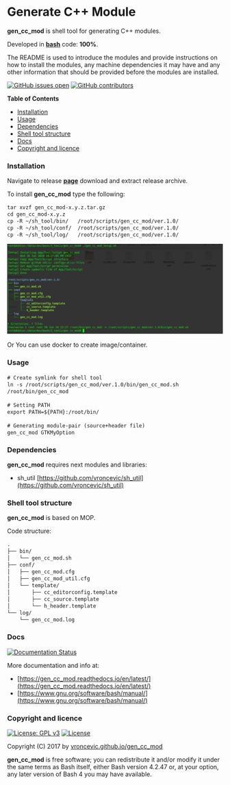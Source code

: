 # Generate C++ Module

**gen_cc_mod** is shell tool for generating C++ modules.

Developed in **[bash](https://en.wikipedia.org/wiki/Bash_(Unix_shell))** code: **100%**.

The README is used to introduce the modules and provide instructions on
how to install the modules, any machine dependencies it may have and any
other information that should be provided before the modules are installed.

[![GitHub issues open](https://img.shields.io/github/issues/vroncevic/gen_cc_mod.svg)](https://github.com/vroncevic/gen_cc_mod/issues) [![GitHub contributors](https://img.shields.io/github/contributors/vroncevic/gen_cc_mod.svg)](https://github.com/vroncevic/gen_cc_mod/graphs/contributors)

<!-- START doctoc generated TOC please keep comment here to allow auto update -->
<!-- DON'T EDIT THIS SECTION, INSTEAD RE-RUN doctoc TO UPDATE -->
**Table of Contents**

- [Installation](#installation)
- [Usage](#usage)
- [Dependencies](#dependencies)
- [Shell tool structure](#shell-tool-structure)
- [Docs](#docs)
- [Copyright and licence](#copyright-and-licence)

<!-- END doctoc generated TOC please keep comment here to allow auto update -->

### Installation

Navigate to release **[page](https://github.com/vroncevic/gen_cc_mod/releases)** download and extract release archive.

To install **gen_cc_mod** type the following:

```
tar xvzf gen_cc_mod-x.y.z.tar.gz
cd gen_cc_mod-x.y.z
cp -R ~/sh_tool/bin/   /root/scripts/gen_cc_mod/ver.1.0/
cp -R ~/sh_tool/conf/  /root/scripts/gen_cc_mod/ver.1.0/
cp -R ~/sh_tool/log/   /root/scripts/gen_cc_mod/ver.1.0/
```

![alt tag](https://raw.githubusercontent.com/vroncevic/gen_cc_mod/dev/docs/setup_tree.png)

Or You can use docker to create image/container.

### Usage

```
# Create symlink for shell tool
ln -s /root/scripts/gen_cc_mod/ver.1.0/bin/gen_cc_mod.sh /root/bin/gen_cc_mod

# Setting PATH
export PATH=${PATH}:/root/bin/

# Generating module-pair (source+header file)
gen_cc_mod GTKMyOption
```

### Dependencies

**gen_cc_mod** requires next modules and libraries:
* sh_util [https://github.com/vroncevic/sh_util](https://github.com/vroncevic/sh_util)

### Shell tool structure

**gen_cc_mod** is based on MOP.

Code structure:
```
.
├── bin/
│   └── gen_cc_mod.sh
├── conf/
│   ├── gen_cc_mod.cfg
│   ├── gen_cc_mod_util.cfg
│   └── template/
│       ├── cc_editorconfig.template
│       ├── cc_source.template
│       └── h_header.template
└── log/
    └── gen_cc_mod.log
```

### Docs

[![Documentation Status](https://readthedocs.org/projects/gen_cc_mod/badge/?version=latest)](https://gen_cc_mod.readthedocs.io/projects/gen_cc_mod/en/latest/?badge=latest)

More documentation and info at:
* [https://gen_cc_mod.readthedocs.io/en/latest/](https://gen_cc_mod.readthedocs.io/en/latest/)
* [https://www.gnu.org/software/bash/manual/](https://www.gnu.org/software/bash/manual/)

### Copyright and licence

[![License: GPL v3](https://img.shields.io/badge/License-GPLv3-blue.svg)](https://www.gnu.org/licenses/gpl-3.0) [![License](https://img.shields.io/badge/License-Apache%202.0-blue.svg)](https://opensource.org/licenses/Apache-2.0)

Copyright (C) 2017 by [vroncevic.github.io/gen_cc_mod](https://vroncevic.github.io/gen_cc_mod)

**gen_cc_mod** is free software; you can redistribute it and/or modify
it under the same terms as Bash itself, either Bash version 4.2.47 or,
at your option, any later version of Bash 4 you may have available.

